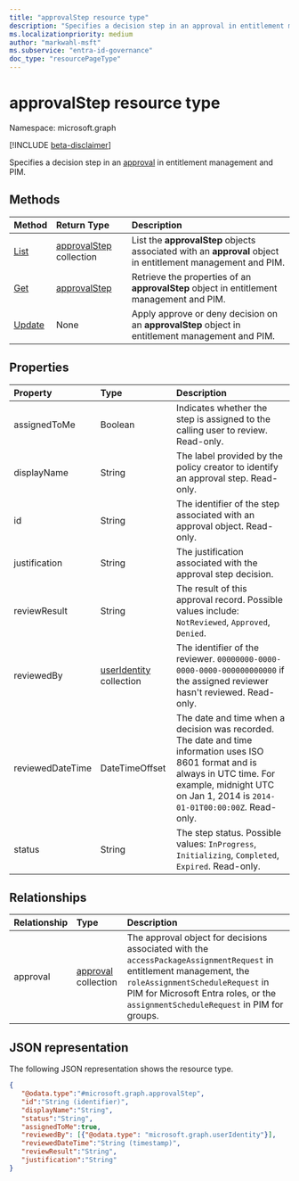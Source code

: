```yaml
---
title: "approvalStep resource type"
description: "Specifies a decision step in an approval in entitlement management and PIM."
ms.localizationpriority: medium
author: "markwahl-msft"
ms.subservice: "entra-id-governance"
doc_type: "resourcePageType"
---
```


# approvalStep resource type

Namespace: microsoft.graph

[!INCLUDE [beta-disclaimer](../../includes/beta-disclaimer.md)]

Specifies a decision step in an [approval](approval.md) in entitlement management and PIM.

## Methods

| Method       | Return Type | Description |
|:-------------|:------------|:------------|
|[List](../api/approval-list-steps.md) | [approvalStep](approvalstep.md) collection | List the **approvalStep** objects associated with an **approval** object in entitlement management and PIM. |
|[Get](../api/approvalstep-get.md) | [approvalStep](approvalstep.md) | Retrieve the properties of an **approvalStep** object in entitlement management and PIM. |
|[Update](../api/approvalstep-update.md) | None | Apply approve or deny decision on an **approvalStep** object in entitlement management and PIM. |

## Properties
|Property|Type|Description|
|:---|:---|:---|
|assignedToMe|Boolean|Indicates whether the step is assigned to the calling user to review. Read-only.|
|displayName|String|The label provided by the policy creator to identify an approval step. Read-only.|
|id|String|The identifier of the step associated with an approval object. Read-only.|
|justification|String|The justification associated with the approval step decision.|
|reviewResult|String|The result of this approval record. Possible values include: `NotReviewed`, `Approved`, `Denied`.|
|reviewedBy|[userIdentity](useridentity.md) collection | The identifier of the reviewer. `00000000-0000-0000-0000-000000000000` if the assigned reviewer hasn't reviewed. Read-only.|
|reviewedDateTime|DateTimeOffset|The date and time when a decision was recorded. The date and time information uses ISO 8601 format and is always in UTC time. For example, midnight UTC on Jan 1, 2014 is `2014-01-01T00:00:00Z`. Read-only.|
|status|String|The step status. Possible values: `InProgress`, `Initializing`, `Completed`, `Expired`. Read-only.|


## Relationships
|Relationship|Type|Description|
|:---|:---|:---|
|approval|[approval](../resources/approval.md) collection| The approval object for decisions associated with the `accessPackageAssignmentRequest` in entitlement management, the `roleAssignmentScheduleRequest` in PIM for Microsoft Entra roles, or the `assignmentScheduleRequest` in PIM for groups.|

## JSON representation
The following JSON representation shows the resource type.
<!-- {
  "blockType": "resource",
  "keyProperty": "id",
  "@odata.type": "microsoft.graph.approvalStep",
}
-->
``` json
{
   "@odata.type":"#microsoft.graph.approvalStep",
   "id":"String (identifier)",
   "displayName":"String",
   "status":"String",
   "assignedToMe":true,
   "reviewedBy": [{"@odata.type": "microsoft.graph.userIdentity"}],
   "reviewedDateTime":"String (timestamp)",
   "reviewResult":"String",
   "justification":"String"
}
```
